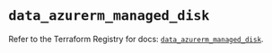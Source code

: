 # `data_azurerm_managed_disk`

Refer to the Terraform Registry for docs: [`data_azurerm_managed_disk`](https://registry.terraform.io/providers/hashicorp/azurerm/4.42.0/docs/data-sources/managed_disk).
